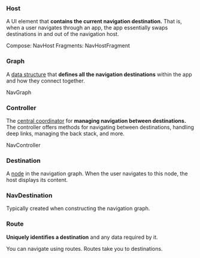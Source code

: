 ### Host

A UI element that <b>contains the current navigation destination.</b>
That is, when a user navigates through an app, the app essentially
swaps destinations in and out of the navigation host.

Compose: NavHost
Fragments: NavHostFragment

### Graph

A <u>data structure</u> that <b>defines all the navigation destinations</b> within
the app and how they connect together.

NavGraph

### Controller

The <u>central coordinator</u> for <b>managing navigation between destinations.</b>
The controller offers methods for navigating between destinations,
handling deep links, managing the back stack, and more.

NavController

### Destination

A <u>node</u> in the navigation graph. When the user navigates to this node, the host displays its content.

### NavDestination

Typically created when constructing the navigation graph.

### Route

<b>Uniquely identifies a destination</b> and any data required by it.

You can navigate using routes. Routes take you to destinations.